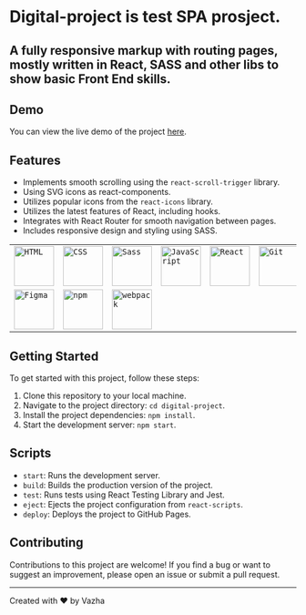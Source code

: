 # Digital-project is test SPA prosject.

## A fully responsive markup with routing pages, mostly written in React, SASS and other libs to show basic Front End  skills.

## Demo

You can view the live demo of the project [here](https://vazhavazh.github.io/digital-project/).

## Features

- Implements smooth scrolling using the `react-scroll-trigger` library.
- Using SVG icons as react-components.
- Utilizes popular icons from the `react-icons` library.
- Utilizes the latest features of React, including hooks.
- Integrates with React Router for smooth navigation between pages.
- Includes responsive design and styling using SASS.



<div align="left">
	<table>
		<tr>
			<td><code><img width="70" src="https://user-images.githubusercontent.com/25181517/192158954-f88b5814-d510-4564-b285-dff7d6400dad.png" alt="HTML" title="HTML"/></code></td>
			<td><code><img width="70" src="https://user-images.githubusercontent.com/25181517/183898674-75a4a1b1-f960-4ea9-abcb-637170a00a75.png" alt="CSS" title="CSS"/></code></td>
			<td><code><img width="70" src="https://user-images.githubusercontent.com/25181517/192158956-48192682-23d5-4bfc-9dfb-6511ade346bc.png" alt="Sass" title="Sass"/></code></td>
			<td><code><img width="70" src="https://user-images.githubusercontent.com/25181517/117447155-6a868a00-af3d-11eb-9cfe-245df15c9f3f.png" alt="JavaScript" title="JavaScript"/></code></td>
			<td><code><img width="70" src="https://user-images.githubusercontent.com/25181517/183897015-94a058a6-b86e-4e42-a37f-bf92061753e5.png" alt="React" title="React"/></code></td>
			<td><code><img width="70" src="https://user-images.githubusercontent.com/25181517/192108372-f71d70ac-7ae6-4c0d-8395-51d8870c2ef0.png" alt="Git" title="Git"/></code></td>
			<td><code><img width="70" src="https://user-images.githubusercontent.com/25181517/192108891-d86b6220-e232-423a-bf5f-90903e6887c3.png" alt="Visual Studio Code" title="Visual Studio Code"/></code></td>
			<td><code><img width="70" src="https://user-images.githubusercontent.com/25181517/192108374-8da61ba1-99ec-41d7-80b8-fb2f7c0a4948.png" alt="GitHub" title="GitHub"/></code></td>
		</tr>
		<tr>
			<td><code><img width="70" src="https://user-images.githubusercontent.com/25181517/189715289-df3ee512-6eca-463f-a0f4-c10d94a06b2f.png" alt="Figma" title="Figma"/></code></td>
			<td><code><img width="70" src="https://user-images.githubusercontent.com/25181517/121401671-49102800-c959-11eb-9f6f-74d49a5e1774.png" alt="npm" title="npm"/></code></td>
			<td><code><img width="70" src="https://user-images.githubusercontent.com/25181517/187955008-981340e6-b4cc-441b-80cf-7a5e94d29e7e.png" alt="webpack" title="webpack"/></code></td>
		</tr>
	</table>
</div>





## Getting Started

To get started with this project, follow these steps:

1. Clone this repository to your local machine.
2. Navigate to the project directory: `cd digital-project`.
3. Install the project dependencies: `npm install`.
4. Start the development server: `npm start`.

## Scripts

- `start`: Runs the development server.
- `build`: Builds the production version of the project.
- `test`: Runs tests using React Testing Library and Jest.
- `eject`: Ejects the project configuration from `react-scripts`.
- `deploy`: Deploys the project to GitHub Pages.

## Contributing

Contributions to this project are welcome! If you find a bug or want to suggest an improvement, please open an issue or submit a pull request.



---

Created with ❤️ by Vazha


